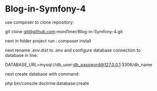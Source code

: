 # Blog-in-Symfony-4

use composer to clone repository:

git clone git@github.com:mord1mer/Blog-in-Symfony-4.git

next in folder project run : composer install

next rename .env.dist to .env and configure database connection to database in line:

DATABASE_URL=mysql://db_user:db_password@127.0.0.1:3306/db_name

next create database with command:

php bin/console doctrine:database:create
